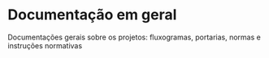 # Documentação em geral
Documentações gerais sobre os projetos: fluxogramas, portarias, normas e instruções normativas

